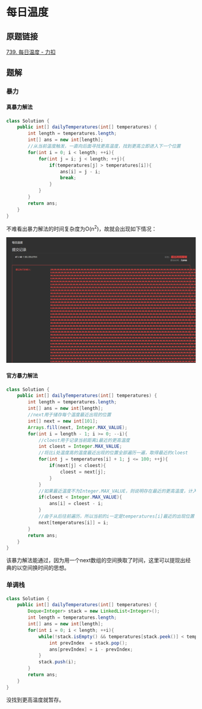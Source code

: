 # 每日温度

## 原题链接

[739. 每日温度 - 力扣](https://leetcode.cn/problems/daily-temperatures)

## 题解

### 暴力

#### 真暴力解法

~~~java
class Solution {
    public int[] dailyTemperatures(int[] temperatures) {
        int length = temperatures.length;
        int[] ans = new int[length];
        //从当前温度触发，一直向后面寻找更高温度，找到更高立即进入下一个位置
        for(int i = 0; i < length; ++i){
            for(int j = i; j < length; ++j){
                if(temperatures[j] > temperatures[i]){
                    ans[i] = j - i;
                    break;
                }
            }
        }
        return ans;
    }
}
~~~

不难看出暴力解法的时间复杂度为O(n<sup>2</sup>)，故就会出现如下情况：

![离谱的测试集](https://github.com/Blushyes/LeetCodeDiary/blob/main/pictures/%E6%AF%8F%E6%97%A5%E6%B8%A9%E5%BA%A6%E7%A6%BB%E8%B0%B1%E6%B5%8B%E8%AF%95%E9%9B%86.png?raw=true)

#### 官方暴力解法

~~~java
class Solution {
    public int[] dailyTemperatures(int[] temperatures) {
        int length = temperatures.length;
        int[] ans = new int[length];
        //next用于储存每个温度最近出现的位置
        int[] next = new int[101];
        Arrays.fill(next, Integer.MAX_VALUE);
        for(int i = length - 1; i >= 0; --i){
            //cloest用于记录当前距离i最近的更高温度
            int cloest = Integer.MAX_VALUE;
            //将比i处温度高的温度最近出现的位置全部遍历一遍，取得最近的cloest
            for(int j = temperatures[i] + 1; j <= 100; ++j){
                if(next[j] < cloest){
                    cloest = next[j];
                }
            }
            //如果最近温度不为Integer.MAX_VALUE，则说明存在最近的更高温度，计入ans
            if(cloest < Integer.MAX_VALUE){
                ans[i] = cloest - i;
            }
            //由于从后往前遍历，所以当前的i一定是temperatures[i]最近的出现位置
            next[temperatures[i]] = i;
        }
        return ans;
    }
}
~~~

该暴力解法能通过，因为用一个next数组的空间换取了时间，这里可以提现出经典的以空间换时间的思想。

### 单调栈

~~~java
class Solution {
    public int[] dailyTemperatures(int[] temperatures) {
        Deque<Integer> stack = new LinkedList<Integer>();
        int length = temperatures.length;
        int[] ans = new int[length];
        for(int i = 0; i < length; ++i){
            while(!stack.isEmpty() && temperatures[stack.peek()] < temperatures[i]){
                int prevIndex  = stack.pop();
                ans[prevIndex] = i - prevIndex;
            }
            stack.push(i);
        }
        return ans;
    }
}
~~~

没找到更高温度就暂存。
